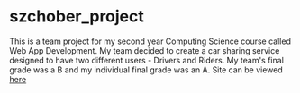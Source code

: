 # szchober_project
This is a team project for my second year Computing Science course called Web App Development. My team decided to create a car sharing service designed to have two different users - Drivers and Riders. My team's final grade was a B and my individual final grade was an A.
Site can be viewed [here](https://www.szchober.pythonanywhere.com)

